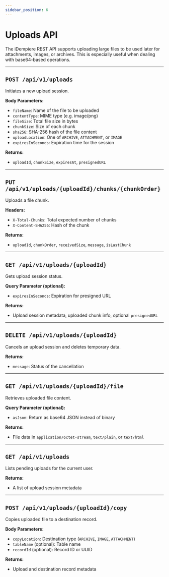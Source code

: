 ```yaml
---
sidebar_position: 6
---
```


# Uploads API
 
The iDempiere REST API supports uploading large files to be used later for attachments, images, or archives. This is especially useful when dealing with base64-based operations.

---

## `POST /api/v1/uploads`

Initiates a new upload session.

**Body Parameters:**

- `fileName`: Name of the file to be uploaded
- `contentType`: MIME type (e.g. image/png)
- `fileSize`: Total file size in bytes
- `chunkSize`: Size of each chunk
- `sha256`: SHA-256 hash of the file content
- `uploadLocation`: One of `ARCHIVE`, `ATTACHMENT`, or `IMAGE`
- `expiresInSeconds`: Expiration time for the session

**Returns:**

- `uploadId`, `chunkSize`, `expiresAt`, `presignedURL`

---

## `PUT /api/v1/uploads/{uploadId}/chunks/{chunkOrder}`

Uploads a file chunk.

**Headers:**

- `X-Total-Chunks`: Total expected number of chunks
- `X-Content-SHA256`: Hash of the chunk

**Returns:**

- `uploadId`, `chunkOrder`, `receivedSize`, `message`, `isLastChunk`

---

## `GET /api/v1/uploads/{uploadId}`

Gets upload session status.

**Query Parameter (optional):**

- `expiresInSeconds`: Expiration for presigned URL

**Returns:**

- Upload session metadata, uploaded chunk info, optional `presignedURL`

---

## `DELETE /api/v1/uploads/{uploadId}`

Cancels an upload session and deletes temporary data.

**Returns:**

- `message`: Status of the cancellation

---

## `GET /api/v1/uploads/{uploadId}/file`

Retrieves uploaded file content.

**Query Parameter (optional):**

- `asJson`: Return as base64 JSON instead of binary

**Returns:**

- File data in `application/octet-stream`, `text/plain`, or `text/html`

---

## `GET /api/v1/uploads`

Lists pending uploads for the current user.

**Returns:**

- A list of upload session metadata

---

## `POST /api/v1/uploads/{uploadId}/copy`

Copies uploaded file to a destination record.

**Body Parameters:**

- `copyLocation`: Destination type (`ARCHIVE`, `IMAGE`, `ATTACHMENT`)
- `tableName` (optional): Table name
- `recordId` (optional): Record ID or UUID

**Returns:**

- Upload and destination record metadata